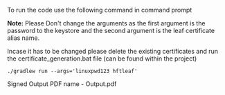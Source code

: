 To run the code use the following command in command prompt


**Note:**
Please Don't change the arguments as the first argument is the password to the keystore and the second argument is the leaf certificate alias name.

Incase it has to be changed please delete the existing certificates and run the certificate_generation.bat file (can be found within the project)

```
./gradlew run --args='linuxpwd123 hftleaf'  

```

Signed Output PDF name - Output.pdf